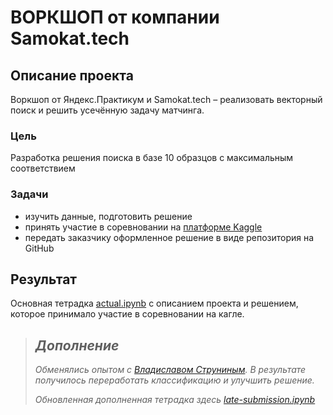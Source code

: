 # ВОРКШОП от компании Samokat.tech

## Описание проекта

Воркшоп от Яндекс.Практикум и Samokat.tech – реализовать векторный поиск и решить усечённую задачу матчинга.
    
### Цель

Разработка решения поиска в базе 10 образцов с максимальным соответствием

### Задачи

- изучить данные, подготовить решение
- принять участие в соревновании на [платформе Kaggle](https://www.kaggle.com/competitions/samokattechworkshop)
- передать заказчику оформленное решение в виде репозитория на GitHub

## Результат

Основная тетрадка [actual.ipynb](https://github.com/artefucktor/samokat_workshop/blob/main/actual.ipynb) с описанием проекта и решением, которое принимало участие в соревновании на кагле.


>## <em>Дополнение
>
> <em> Обменялись опытом с [Владиславом Струниным](https://github.com/struninvs). В результате получилось переработать классификацию и улучшить решение.
>
> <em> Обновленная дополненная тетрадка здесь [late-submission.ipynb](https://github.com/artefucktor/samokat_workshop/blob/main/late-submission.ipynb)
